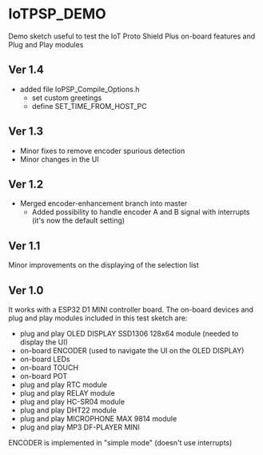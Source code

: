 # IoTPSP_DEMO
Demo sketch useful to test the IoT Proto Shield Plus on-board features and Plug and Play modules

Ver 1.4
-------
- added file IoPSP_Compile_Options.h
	- set custom greetings
	- define SET_TIME_FROM_HOST_PC

Ver 1.3
-------
- Minor fixes to remove encoder spurious detection
- Minor changes in the UI

Ver 1.2
-------
- Merged encoder-enhancement branch into master
	- Added possibility to handle encoder A and B signal with interrupts (it's now the default setting)  


Ver 1.1
-------
Minor improvements on the displaying of the selection list


Ver 1.0
-------
It works with a ESP32 D1 MINI controller board.
The on-board devices and plug and play modules included in this test sketch are:
- plug and play OLED DISPLAY SSD1306 128x64 module (needed to display the UI)
- on-board ENCODER (used to navigate the UI on the OLED DISPLAY)
- on-board LEDs
- on-board TOUCH
- on-board POT
- plug and play RTC module
- plug and play RELAY module
- plug and play HC-SR04 module
- plug and play DHT22 module
- plug and play MICROPHONE MAX 9814 module
- plug and play MP3 DF-PLAYER MINI

ENCODER is implemented in "simple mode" (doesn't use interrupts)

